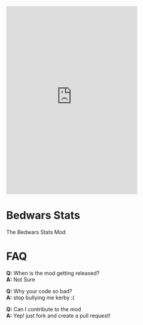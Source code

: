 <iframe src="https://discordapp.com/widget?id=430765697388511251&theme=dark" width="350" height="500" allowtransparency="true" frameborder="0"></iframe>

# Bedwars Stats
The Bedwars Stats Mod

# FAQ
**Q:** When is the mod getting released?<br>
**A:** Not Sure

**Q:** Why your code so bad?<br>
**A:** stop bullying me kerby :(

**Q:** Can I contribute to the mod<br>
**A:** Yep! just fork and create a pull request!
